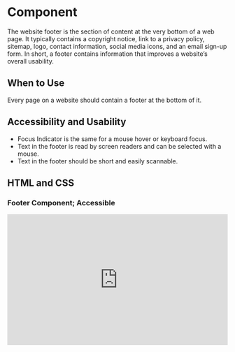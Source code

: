 #  Component

The website footer is the section of content at the very bottom of a web page. It typically contains a copyright notice, link to a privacy policy, sitemap, logo, contact information, social media icons, and an email sign-up form. In short, a footer contains information that improves a website’s overall usability.

## When to Use

 Every page on a website should contain a footer at the bottom of it.

## Accessibility and Usability

- Focus Indicator is the same for a mouse hover or keyboard focus.
- Text in the footer is read by screen readers and can be selected with a mouse.
- Text in the footer should be short and easily scannable.


## HTML and CSS

### Footer Component; Accessible

<iframe height="300" style="width: 100%;" scrolling="no" title="Untitled" src="https://codepen.io/mrufli/embed/KKyRJQL?default-tab=html" frameborder="no" loading="lazy" allowtransparency="true" allowfullscreen="true">
  See the Pen <a href="https://codepen.io/mrufli/pen/KKyRJQL">
  Untitled</a> by Matthew Rufli (<a href="https://codepen.io/mrufli">@mrufli</a>)
  on <a href="https://codepen.io">CodePen</a>.
</iframe>
